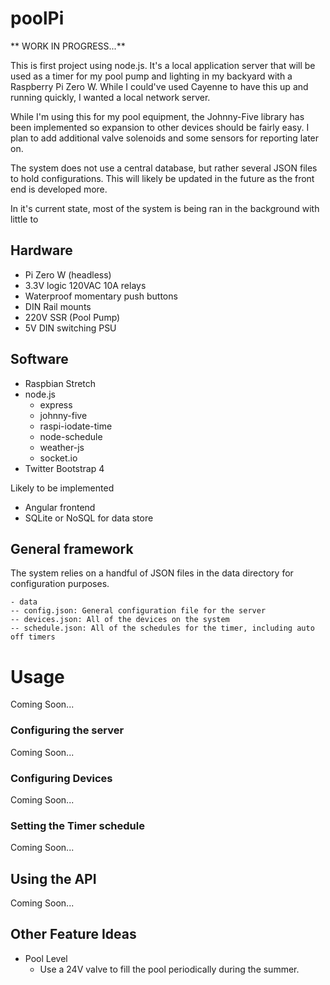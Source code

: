 # poolPi

** WORK IN PROGRESS...**

This is first project using node.js. It's a local application server that will be used as a timer for my pool pump and lighting in my backyard with a Raspberry Pi Zero W. While I could've used Cayenne to have this up and running quickly, I wanted a local network server.

While I'm using this for my pool equipment, the Johnny-Five library has been implemented so expansion to other devices should be fairly easy. I plan to add additional valve solenoids and some sensors for reporting later on. 

The system does not use a central database, but rather several JSON files to hold configurations. This will likely be updated in the future as the front end is developed more. 

In it's current state, most of the system is being ran in the background with little to 

## Hardware
- Pi Zero W (headless)
- 3.3V logic 120VAC 10A relays
- Waterproof momentary push buttons
- DIN Rail mounts
- 220V SSR (Pool Pump)
- 5V DIN switching PSU

## Software
- Raspbian Stretch 
- node.js 
  - express
  - johnny-five
  - raspi-iodate-time
  - node-schedule
  - weather-js
  - socket.io
- Twitter Bootstrap 4

Likely to be implemented
- Angular frontend
- SQLite or NoSQL for data store

## General framework
The system relies on a handful of JSON files in the data directory for configuration purposes. 
```
- data
-- config.json: General configuration file for the server
-- devices.json: All of the devices on the system
-- schedule.json: All of the schedules for the timer, including auto off timers
```

# Usage
Coming Soon...

### Configuring the server
Coming Soon...

### Configuring Devices
Coming Soon...

### Setting the Timer schedule
Coming Soon...

## Using the API
Coming Soon...


## Other Feature Ideas
- Pool Level
  - Use a 24V valve to fill the pool periodically during the summer.

